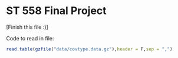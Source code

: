 # ST 558 Final Project

[Finish this file :)]

Code to read in file:
```r 
read.table(gzfile("data/covtype.data.gz"),header = F,sep = ",")
```